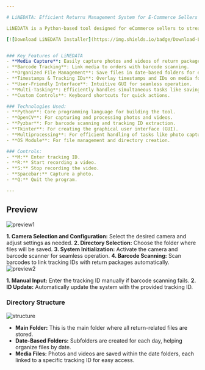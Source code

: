 ```yaml
---

# LiNEDATA: Efficient Returns Management System for E-Commerce Sellers

LiNEDATA is a Python-based tool designed for eCommerce sellers to streamline return management. It captures and organizes photos and videos, integrates barcode tracking for easy order identification, and stores media files in date-based folders. By reducing manual effort, LiNEDATA helps sellers efficiently handle disputes, minimize losses, and maintain a smooth workflow.

[![Download LiNEDATA Installer](https://img.shields.io/badge/Download-LiNEDATA%20Installer-blue?style=flat&logo=github&logoColor=white)](https://github.com/pratap-raghav/LiNEDATA-Installer/releases/download/Projects/LiNEDATA-Installer.exe)


### Key Features of LiNEDATA  
- **Media Capture**: Easily capture photos and videos of return packages.  
- **Barcode Tracking**: Link media to orders with barcode scanning.  
- **Organized File Management**: Save files in date-based folders for easy access.  
- **Timestamps & Tracking IDs**: Overlay timestamps and IDs on media for authenticity.  
- **User-Friendly Interface**: Intuitive GUI for seamless operation.  
- **Multi-Tasking**: Efficiently handles simultaneous tasks like saving media.  
- **Custom Controls**: Keyboard shortcuts for quick actions.  

### Technologies Used:
- **Python**: Core programming language for building the tool.  
- **OpenCV**: For capturing and processing photos and videos.  
- **Pyzbar**: For barcode scanning and tracking ID extraction.  
- **Tkinter**: For creating the graphical user interface (GUI).  
- **Multiprocessing**: For efficient handling of tasks like photo capturing and saving.      
- **OS Module**: For file management and directory creation.  

### Controls:
- **M:** Enter tracking ID.
- **R:** Start recording a video.
- **S:** Stop recording the video.
- **Spacebar:** Capture a photo.
- **Q:** Quit the program.

---
```

## Preview

![preview1](https://github.com/user-attachments/assets/c9525995-bdfa-44f0-8adf-0fc0779ec2d6)

**1. Camera Selection and Configuration:** Select the desired camera and adjust settings as needed.
**2. Directory Selection:** Choose the folder where files will be saved.
**3. System Initialization:** Activate the camera and barcode scanner for seamless operation.
**4. Barcode Scanning:** Scan barcodes to link tracking IDs with return packages automatically.
<br>
![preview2](https://github.com/user-attachments/assets/714bb9c0-1e4c-4b85-9b5c-a0dc3ca6d161)

**1. Manual Input:** Enter the tracking ID manually if barcode scanning fails.
**2. ID Update:** Automatically update the system with the provided tracking ID.
<br>
### Directory Structure
![structure](https://github.com/user-attachments/assets/3a6731af-3733-43c5-817b-f88ecfb945f1)
- **Main Folder:** This is the main folder where all return-related files are stored.
- **Date-Based Folders:** Subfolders are created for each day, helping organize files by date.
- **Media Files:** Photos and videos are saved within the date folders, each linked to a specific tracking ID for easy access.
